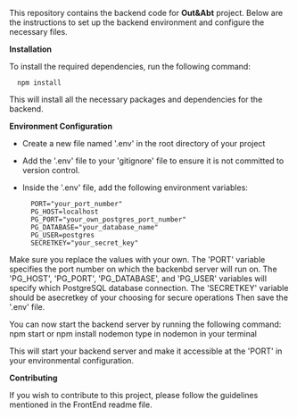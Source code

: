 This repository contains the backend code for **Out&Abt** project. Below are the instructions to set up the backend environment and configure the necessary files.

**Installation**

 To install the required dependencies, run the following command:


      npm install

 This will install all the necessary packages and dependencies for the backend.  

**Environment Configuration**

- Create a new file named '.env' in the root directory of your project
- Add the '.env' file to your 'gitignore' file to ensure it is not committed to version control.
- Inside the '.env' file, add the following environment variables:
  
        PORT="your_port_number"
        PG_HOST=localhost
        PG_PORT="your_own_postgres_port_number"
        PG_DATABASE="your_database_name"
        PG_USER=postgres
        SECRETKEY="your_secret_key"

Make sure you replace the values with your own. The 'PORT' variable specifies the port number on which the backenbd server will run on. The 'PG_HOST', 'PG_PORT', 'PG_DATABASE', and 'PG_USER' variables will specify which PostgreSQL database connection. The 'SECRETKEY' variable should be asecretkey of your choosing for secure operations
Then save the '.env' file.

You can now start the backend server by running the following command:
    npm start
    or npm install nodemon 
    type in nodemon in your terminal

This will start your backend server and make it accessible at the 'PORT' in your environmental configuration.

**Contributing**

If you wish to contribute to this project, please follow the guidelines mentioned in the FrontEnd readme file.


 
